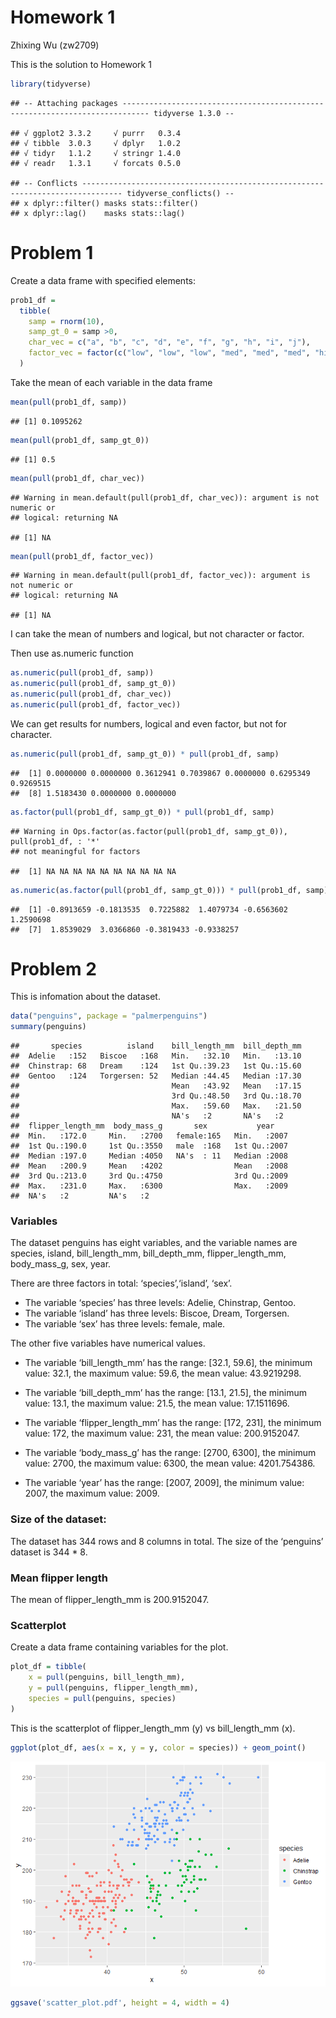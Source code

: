Homework 1
================
Zhixing Wu (zw2709)

This is the solution to Homework 1

``` r
library(tidyverse)
```

    ## -- Attaching packages ---------------------------------------------------------------------------- tidyverse 1.3.0 --

    ## √ ggplot2 3.3.2     √ purrr   0.3.4
    ## √ tibble  3.0.3     √ dplyr   1.0.2
    ## √ tidyr   1.1.2     √ stringr 1.4.0
    ## √ readr   1.3.1     √ forcats 0.5.0

    ## -- Conflicts ------------------------------------------------------------------------------- tidyverse_conflicts() --
    ## x dplyr::filter() masks stats::filter()
    ## x dplyr::lag()    masks stats::lag()

# Problem 1

Create a data frame with specified elements:

``` r
prob1_df =
  tibble(
    samp = rnorm(10),
    samp_gt_0 = samp >0,
    char_vec = c("a", "b", "c", "d", "e", "f", "g", "h", "i", "j"),
    factor_vec = factor(c("low", "low", "low", "med", "med", "med", "high", "high", "high", "high"))
  )
```

Take the mean of each variable in the data frame

``` r
mean(pull(prob1_df, samp))
```

    ## [1] 0.1095262

``` r
mean(pull(prob1_df, samp_gt_0))
```

    ## [1] 0.5

``` r
mean(pull(prob1_df, char_vec))
```

    ## Warning in mean.default(pull(prob1_df, char_vec)): argument is not numeric or
    ## logical: returning NA

    ## [1] NA

``` r
mean(pull(prob1_df, factor_vec))
```

    ## Warning in mean.default(pull(prob1_df, factor_vec)): argument is not numeric or
    ## logical: returning NA

    ## [1] NA

I can take the mean of numbers and logical, but not character or factor.

Then use as.numeric function

``` r
as.numeric(pull(prob1_df, samp))
as.numeric(pull(prob1_df, samp_gt_0))
as.numeric(pull(prob1_df, char_vec))
as.numeric(pull(prob1_df, factor_vec))
```

We can get results for numbers, logical and even factor, but not for
character.

``` r
as.numeric(pull(prob1_df, samp_gt_0)) * pull(prob1_df, samp)
```

    ##  [1] 0.0000000 0.0000000 0.3612941 0.7039867 0.0000000 0.6295349 0.9269515
    ##  [8] 1.5183430 0.0000000 0.0000000

``` r
as.factor(pull(prob1_df, samp_gt_0)) * pull(prob1_df, samp)
```

    ## Warning in Ops.factor(as.factor(pull(prob1_df, samp_gt_0)), pull(prob1_df, : '*'
    ## not meaningful for factors

    ##  [1] NA NA NA NA NA NA NA NA NA NA

``` r
as.numeric(as.factor(pull(prob1_df, samp_gt_0))) * pull(prob1_df, samp)
```

    ##  [1] -0.8913659 -0.1813535  0.7225882  1.4079734 -0.6563602  1.2590698
    ##  [7]  1.8539029  3.0366860 -0.3819433 -0.9338257

# Problem 2

This is infomation about the dataset.

``` r
data("penguins", package = "palmerpenguins")
summary(penguins)
```

    ##       species          island    bill_length_mm  bill_depth_mm  
    ##  Adelie   :152   Biscoe   :168   Min.   :32.10   Min.   :13.10  
    ##  Chinstrap: 68   Dream    :124   1st Qu.:39.23   1st Qu.:15.60  
    ##  Gentoo   :124   Torgersen: 52   Median :44.45   Median :17.30  
    ##                                  Mean   :43.92   Mean   :17.15  
    ##                                  3rd Qu.:48.50   3rd Qu.:18.70  
    ##                                  Max.   :59.60   Max.   :21.50  
    ##                                  NA's   :2       NA's   :2      
    ##  flipper_length_mm  body_mass_g       sex           year     
    ##  Min.   :172.0     Min.   :2700   female:165   Min.   :2007  
    ##  1st Qu.:190.0     1st Qu.:3550   male  :168   1st Qu.:2007  
    ##  Median :197.0     Median :4050   NA's  : 11   Median :2008  
    ##  Mean   :200.9     Mean   :4202                Mean   :2008  
    ##  3rd Qu.:213.0     3rd Qu.:4750                3rd Qu.:2009  
    ##  Max.   :231.0     Max.   :6300                Max.   :2009  
    ##  NA's   :2         NA's   :2

### Variables

The dataset penguins has eight variables, and the variable names are
species, island, bill\_length\_mm, bill\_depth\_mm, flipper\_length\_mm,
body\_mass\_g, sex, year.

There are three factors in total: ‘species’,‘island’, ‘sex’.

  - The variable ‘species’ has three levels: Adelie, Chinstrap, Gentoo.
  - The variable ‘island’ has three levels: Biscoe, Dream, Torgersen.
  - The variable ‘sex’ has three levels: female, male.

The other five variables have numerical values.

  - The variable ‘bill\_length\_mm’ has the range: \[32.1, 59.6\], the
    minimum value: 32.1, the maximum value: 59.6, the mean value:
    43.9219298.

  - The variable ‘bill\_depth\_mm’ has the range: \[13.1, 21.5\], the
    minimum value: 13.1, the maximum value: 21.5, the mean value:
    17.1511696.

  - The variable ‘flipper\_length\_mm’ has the range: \[172, 231\], the
    minimum value: 172, the maximum value: 231, the mean value:
    200.9152047.

  - The variable ‘body\_mass\_g’ has the range: \[2700, 6300\], the
    minimum value: 2700, the maximum value: 6300, the mean value:
    4201.754386.

  - The variable ‘year’ has the range: \[2007, 2009\], the minimum
    value: 2007, the maximum value: 2009.

### Size of the dataset:

The dataset has 344 rows and 8 columns in total. The size of the
‘penguins’ dataset is 344 \* 8.

### Mean flipper length

The mean of flipper\_length\_mm is 200.9152047.

### Scatterplot

Create a data frame containing variables for the plot.

``` r
plot_df = tibble(
    x = pull(penguins, bill_length_mm),
    y = pull(penguins, flipper_length_mm),
    species = pull(penguins, species)
)
```

This is the scatterplot of flipper\_length\_mm (y) vs bill\_length\_mm
(x).

``` r
ggplot(plot_df, aes(x = x, y = y, color = species)) + geom_point()
```

![](p8105_hw1_zw2709_files/figure-gfm/scatterplot-1.png)<!-- -->

``` r
ggsave('scatter_plot.pdf', height = 4, width = 4)
```
